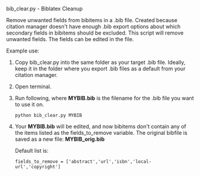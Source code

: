 bib_clear.py  -  Biblatex Cleanup

Remove unwanted fields from bibitems in a .bib file. Created because citation manager doesn't have enough .bib export options about which secondary fields in bibitems should be excluded. This script will remove unwanted fields. The fields can be edited in the file. 

Example use:
1. Copy bib_clear.py into the same folder as your target .bib file. Ideally, keep it in the folder where you export .bib files as a default from your citation manager.
2. Open terminal.
3. Run following, where **MYBIB.bib** is the filename for the .bib file you want to use it on.
   ```
   python bib_clear.py MYBIB
   ```
5. Your **MYBIB.bib** will be edited, and now bibitems don't contain any of the items listed as the fields_to_remove variable. The original bibfile is saved as a new file: **MYBIB_orig.bib**

   Default list is:
   ```
   fields_to_remove = ['abstract','url','isbn','local-url','copyright']
   ```
